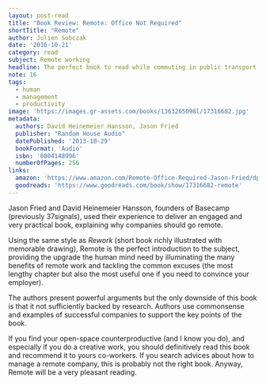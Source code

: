 ```yaml
---
layout: post-read
title: "Book Review: Remote: Office Not Required"
shortTitle: "Remote"
author: Julien Sobczak
date: '2016-10-21'
category: read
subject: Remote working
headline: The perfect book to read while commuting in public transport
note: 16
tags:
  - human
  - management
  - productivity
image: 'https://images.gr-assets.com/books/1363265098l/17316682.jpg'
metadata:
  authors: David Heinemeier Hansson, Jason Fried
  publisher: "Random House Audio"
  datePublished: '2013-10-29'
  bookFormat: 'Audio'
  isbn: '0804148996'
  numberOfPages: 256
links:
  amazon: 'https://www.amazon.com/Remote-Office-Required-Jason-Fried/dp/0804137501/'
  goodreads: 'https://www.goodreads.com/book/show/17316682-remote'
---
```


Jason Fried and David Heinemeier Hansson, founders of Basecamp (previously 37signals), used their experience to deliver an engaged and very practical book, explaining why companies should go remote.

Using the same style as *Rework* (short book richly illustrated with memorable drawing), Remote is the perfect introduction to the subject, providing the upgrade the human mind need by illuminating the many benefits of remote work and tackling the common excuses (the most lengthy chapter but also the most useful one if you need to convince your employer).

The authors present powerful arguments but the only downside of this book is that it not sufficiently backed by research. Authors use commonsense and examples of successful companies to support the key points of the book.

If you find your open-space counterproductive (and I know you do), and especially if you do a creative work, you should definitively read this book and recommend it to yours co-workers. If you search advices about how to manage a remote company, this is probably not the right book. Anyway, Remote will be a very pleasant reading.
